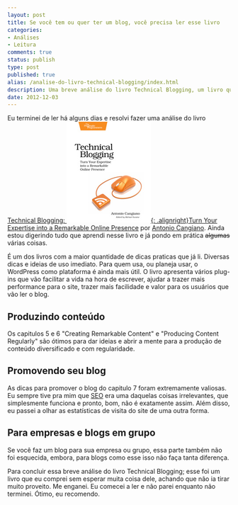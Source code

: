 ```yaml
---
layout: post
title: Se você tem ou quer ter um blog, você precisa ler esse livro
categories:
- Análises
- Leitura
comments: true
status: publish
type: post
published: true
alias: /analise-do-livro-technical-blogging/index.html
description: Uma breve análise do livro Technical Blogging, um livro que considero um manual obrigatório para todo mundo que tenha ou queira ter um blog.
date: 2012-12-03
---
```

Eu terminei de ler há alguns dias e resolvi fazer uma análise do livro <a href="http://www.amazon.com/gp/product/1934356883/ref=as_li_ss_tl?ie=UTF8&amp;camp=1789&amp;creative=390957&amp;creativeASIN=1934356883&amp;linkCode=as2&amp;tag=tempcodi0f-20" target="_blank">Technical Blogging: </a><a href="http://www.amazon.com/gp/product/1934356883/ref=as_li_ss_tl?ie=UTF8&amp;camp=1789&amp;creative=390957&amp;creativeASIN=1934356883&amp;linkCode=as2&amp;tag=tempcodi0f-20" rel="attachment wp-att-1024" target="_blank">![Technica Blogging ](/images/2012/11/actb_xlargecover.jpg){: .alignright}</a><a href="http://www.amazon.com/gp/product/1934356883/ref=as_li_ss_tl?ie=UTF8&amp;camp=1789&amp;creative=390957&amp;creativeASIN=1934356883&amp;linkCode=as2&amp;tag=tempcodi0f-20" target="_blank">Turn Your Expertise into a Remarkable Online Presence</a> por <a href="http://antoniocangiano.com/" target="_blank">Antonio Cangiano</a>. Ainda estou digerindo tudo que aprendi nesse livro e já pondo em prática <del>algumas</del> várias coisas.

É um dos livros com a maior quantidade de dicas praticas que já li. Diversas dicas e ideias de uso imediato. Para quem usa, ou planeja usar, o WordPress como plataforma é ainda mais útil. O livro apresenta vários plug-ins que vão facilitar a vida na hora de escrever, ajudar a trazer mais performance para o site, trazer mais facilidade e valor para os usuários que vão ler o blog.
<h2>Produzindo conteúdo</h2>
Os capitulos 5 e 6 "Creating Remarkable Content" e "Producing Content Regularly" são ótimos para dar ideias e abrir a mente para a produção de conteúdo diversificado e com regularidade.
<h2>Promovendo seu blog</h2>
As dicas para promover o blog do capitulo 7 foram extremamente valiosas. Eu sempre tive pra mim que <a href="https://pt.wikipedia.org/wiki/Otimiza%C3%A7%C3%A3o_para_motores_de_busca">SEO</a> era uma daquelas coisas irrelevantes, que simplesmente funciona e pronto, bom, não é exatamente assim. Além disso, eu passei a olhar as estatísticas de visita do site de uma outra forma.
<h2>Para empresas e blogs em grupo</h2>
Se você faz um blog para sua empresa ou grupo, essa parte também não foi esquecida, embora, para blogs como esse isso não faça tanta diferença.

Para concluir essa breve análise do livro Technical Blogging; esse foi um livro que eu comprei sem esperar muita coisa dele, achando que não ia tirar muito proveito. Me enganei. Eu comecei a ler e não parei enquanto não terminei. Ótimo, eu recomendo.
